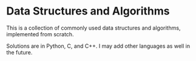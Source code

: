# Data Structures and Algorithms

This is a collection of commonly used data structures and algorithms, implemented from scratch.

Solutions are in Python, C, and C++. I may add other languages as well in the future.
